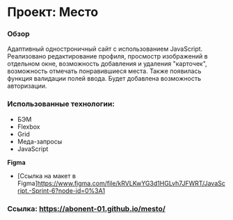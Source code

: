 # Проект: Место

### Обзор

Адаптивный одностроничный сайт с использованием JavaScript. Реализовано редактирование профиля, просмостр изображений в отдельном окне,
возможность добавления и удаления "карточек", возможность отмечать понравившиеся места. Также появилась функция валидации полей ввода.
Будет добавлена возможность авторизации.

### Использованные технологии: 
* БЭМ
* Flexbox
* Grid
* Меда-запросы
* JavaScript

**Figma**

* [Ссылка на макет в Figma]https://www.figma.com/file/kRVLKwYG3d1HGLvh7JFWRT/JavaScript.-Sprint-6?node-id=0%3A1

### Ссылка: https://abonent-01.github.io/mesto/
